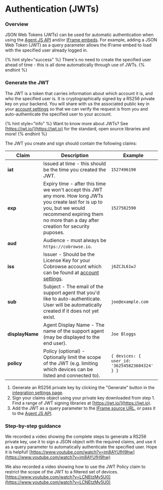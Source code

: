 # Authentication (JWTs)

### Overview

JSON Web Tokens (JWTs) can be used for automatic authentication when using the [Agent JS API](agent-sdk/) and/or [IFrame embeds](custom-iframe-embeds.md). For example, adding a JSON Web Token (JWT) as a query parameter allows the IFrame embed to load with the specified user already logged in.&#x20;

{% hint style="success" %}
There's no need to create the specified user ahead of time - this is all done automatically through use of JWTs.
{% endhint %}

### Generate the JWT

The JWT is a token that carries information about which account it is, and who the specified user is. It is cryptographically signed by a RS256 private key on your backend. You will share with us the associated public key in your [account settings](https://cobrowse.io/dashboard/settings/integrations) so that we can verify the request is from you and auto-authenticate the specified user to your account.&#x20;

{% hint style="info" %}
Want to know more about JWTs? See [https://jwt.io/](https://jwt.io) for the standard, open source libraries and more!
{% endhint %}

The JWT you create and sign should contain the following claims:

| Claim           | Description                                                                                                                                                                                                   | Example                                       |
| --------------- | ------------------------------------------------------------------------------------------------------------------------------------------------------------------------------------------------------------- | --------------------------------------------- |
| **iat**         | Issued at time - this should be the time you created the JWT.                                                                                                                                                 | `1527496190`                                  |
| **exp**         | Expiry time - after this time we won't accept this JWT any more. How long JWTs you create last for is up to you, but we would recommend expiring them no more than a day after creation for security puposes. | `1527582590`                                  |
| **aud**         | Audience - must always be `https://cobrowse.io`.                                                                                                                                                              |                                               |
| **iss**         | Issuer - Should be the License Key for your Cobrowse account which can be found at [account settings](https://cobrowse.io/dashboard/settings).                                                                | `j6ZCJL61wJ`                                  |
| **sub**         | Subject - The email of the support agent that you'd like to auto-authenticate. User will be automatically created if it does not yet exist.                                                                   | `joe@example.com`                             |
| **displayName** | Agent Display Name - The name of the support agent (may be displayed to the end user).                                                                                                                        | `Joe Bloggs`                                  |
| **policy**      | Policy (optional) - Optionally limit the scope of the JWT (e.g. limiting which devices can be listed and connected to).                                                                                       | `{ devices: { user_id: '362545823684324' } }` |

1. Generate an RS256 private key by clicking the "Generate" button in the [integration settings page](https://cobrowse.io/dashboard/settings/integrations).
2. Sign your claims object using your private key downloaded from step 1. Find a range of JWT signing libraries at [https://jwt.io/](https://jwt.io).
3. Add the JWT as a query parameter to the [IFrame source URL](custom-iframe-embeds.md), or pass it to the [Agent JS API](agent-sdk/).

### Step-by-step guidance

We recorded a video showing the complete steps to generate a RS256 private key, use it to sign a JSON object with the required claims, and use it as a query parameter to automatically authenticate the specified user.  Hope it is helpful! [https://www.youtube.com/watch?v=jm8AYUfH9hw](https://www.youtube.com/watch?v=jm8AYUfH9hw)

We also recorded a video showing how to use the JWT Policy claim to restrict the scope of the JWT to a filtered set of devices. [https://www.youtube.com/watch?v=LCNEtzMv5U0](https://www.youtube.com/watch?v=LCNEtzMv5U0)
